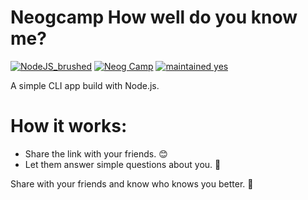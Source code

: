 # Neogcamp How well do you know me?

[![NodeJS_brushed](https://img.shields.io/badge/NodeJS-brushed-pink)]() 
[![Neog Camp](https://img.shields.io/badge/Neog-camp-brightgreen)]() 
[![maintained yes](https://img.shields.io/badge/maintained-yes-blue)]() 


A simple CLI app build with Node.js.

# How it works:
* Share the link with your friends. 😊
* Let them answer simple questions about you. 👦

Share with your friends and know who knows you better. 🤝

